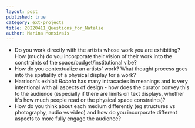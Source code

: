 ```yaml
---
layout: post
published: true
category: ext-projects
title: 20220411_Questions_for_Natalie
author: Marina Monsivais
---
```


  -  Do you work directly with the artists whose work you are exhibiting? How (much) do you incorporate their vision of their work into the constraints of the space/budget/institutional vibe?
  -  How do you contextualize an artists' work? What thought process goes into the spatiality of a physical display for a work?
  -  Harrison's exhibit _Robota_ has many intracacies in meanings and is very intentional with all aspects of design - how does the curator convey this to the audience (especially if there are limits on text displays, whether it's how much people read or the physical space constraints)?
  - How do you think about each medium differently (eg structures vs photography, audio vs video) and how do  you incorporate different aspects to more fully engage the audience?